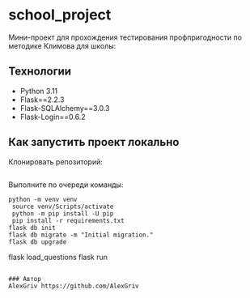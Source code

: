 # school_project
Мини-проект для прохождения тестирования профпригодности по методике Климова для школы:

## Технологии
* Python 3.11
* Flask==2.2.3
* Flask-SQLAlchemy==3.0.3
* Flask-Login==0.6.2

## Как запустить проект локально
Клонировать репозиторий:
```

```

Выполните по очереди команды:
```
python -m venv venv
 source venv/Scripts/activate
 python -m pip install -U pip
 pip install -r requirements.txt
flask db init
flask db migrate -m "Initial migration."
flask db upgrade
```
flask load_questions
flask run
```

### Автор
AlexGriv https://github.com/AlexGriv
